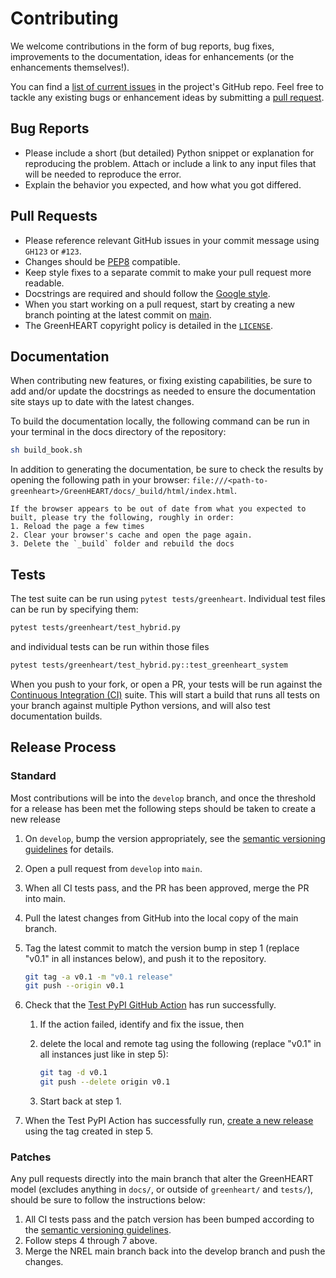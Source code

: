 # Contributing

We welcome contributions in the form of bug reports, bug fixes, improvements to the documentation,
ideas for enhancements (or the enhancements themselves!).

You can find a [list of current issues](https://github.com/NREL/GreenHEART/issues) in the project's
GitHub repo. Feel free to tackle any existing bugs or enhancement ideas by submitting a
[pull request](https://github.com/NREL/GreenHEART/pulls).

## Bug Reports

* Please include a short (but detailed) Python snippet or explanation for reproducing the problem.
  Attach or include a link to any input files that will be needed to reproduce the error.
* Explain the behavior you expected, and how what you got differed.

## Pull Requests

* Please reference relevant GitHub issues in your commit message using `GH123` or `#123`.
* Changes should be [PEP8](http://www.python.org/dev/peps/pep-0008/) compatible.
* Keep style fixes to a separate commit to make your pull request more readable.
* Docstrings are required and should follow the
  [Google style](https://www.sphinx-doc.org/en/master/usage/extensions/example_google.html).
* When you start working on a pull request, start by creating a new branch pointing at the latest
  commit on [main](https://github.com/NREL/GreenHEART).
* The GreenHEART copyright policy is detailed in the [`LICENSE`](https://github.com/NREL/GreenHEART/blob/main/LICENSE).

## Documentation

When contributing new features, or fixing existing capabilities, be sure to add and/or update the
docstrings as needed to ensure the documentation site stays up to date with the latest changes.

To build the documentation locally, the following command can be run in your terminal in the docs
directory of the repository:

```bash
sh build_book.sh
```

In addition to generating the documentation, be sure to check the results by opening the following
path in your browser: `file:///<path-to-greenheart>/GreenHEART/docs/_build/html/index.html`.

```{note}
If the browser appears to be out of date from what you expected to built, please try the following, roughly in order:
1. Reload the page a few times
2. Clear your browser's cache and open the page again.
3. Delete the `_build` folder and rebuild the docs
```

## Tests

The test suite can be run using `pytest tests/greenheart`. Individual test files can be run by specifying them:

```bash
pytest tests/greenheart/test_hybrid.py
```

and individual tests can be run within those files

```bash
pytest tests/greenheart/test_hybrid.py::test_greenheart_system
```

When you push to your fork, or open a PR, your tests will be run against the
[Continuous Integration (CI)](https://github.com/NREL/HOPP/actions) suite. This will start a build
that runs all tests on your branch against multiple Python versions, and will also test
documentation builds.

## Release Process

### Standard

Most contributions will be into the `develop` branch, and once the threshold for a release has been
met the following steps should be taken to create a new release

1. On `develop`, bump the version appropriately, see the
   [semantic versioning guidelines](https://semver.org/) for details.
2. Open a pull request from `develop` into `main`.
3. When all CI tests pass, and the PR has been approved, merge the PR into main.
4. Pull the latest changes from GitHub into the local copy of the main branch.
5. Tag the latest commit to match the version bump in step 1 (replace "v0.1" in all instances below),
   and push it to the repository.

    ```bash
    git tag -a v0.1 -m "v0.1 release"
    git push --origin v0.1
    ```

6. Check that the
   [Test PyPI GitHub Action](https://github.com/NREL/GreenHEART/actions/workflows/publish_to_test_pypi.yml)
   has run successfully.
   1. If the action failed, identify and fix the issue, then
   2. delete the local and remote tag using the following (replace "v0.1" in all instances just like
      in step 5):

      ```bash
      git tag -d v0.1
      git push --delete origin v0.1
      ```

   3. Start back at step 1.
7. When the Test PyPI Action has successfully run,
   [create a new release](https://github.com/NREL/GreenHEART/releases/new) using the tag created in
   step 5.

### Patches

Any pull requests directly into the main branch that alter the GreenHEART model (excludes anything
in `docs/`, or outside of `greenheart/` and `tests/`), should be sure to follow the instructions
below:

1. All CI tests pass and the patch version has been bumped according to the
   [semantic versioning guidelines](https://semver.org/).
2. Follow steps 4 through 7 above.
3. Merge the NREL main branch back into the develop branch and push the changes.
